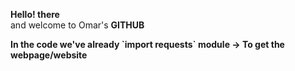 <p><b>Hello! there</b><br/> and welcome to Omar's <b>GITHUB<b></p>
In the code we've already `import requests` module -> To get the webpage/website
